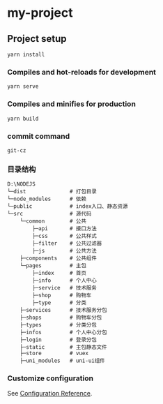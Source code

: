 # my-project

## Project setup
```
yarn install
```

### Compiles and hot-reloads for development
```
yarn serve
```

### Compiles and minifies for production
```
yarn build
```

### commit command
```$xslt
git-cz
```

### 目录结构
```$xslt
D:\NODEJS
└─dist              # 打包目录
└─node_modules      # 依赖
└─public            # index入口、静态资源
└─src               # 源代码
    └─common        # 公共
        ├─api       # 接口方法
        ├─css       # 公共样式
        ├─filter    # 公共过滤器
        ├─js        # 公共方法
    ├─components    # 公共组件
    └─pages         # 主包
        ├─index     # 首页
        ├─info      # 个人中心
        ├─service   # 技术服务
        ├─shop      # 购物车
        ├─type      # 分类
    ├─services      # 技术服务分包
    ├─shops         # 购物车分包
    ├─types         # 分类分包
    ├─infos         # 个人中心分包
    ├─login         # 登录分包
    ├─static        # 主包静态文件
    ├─store         # vuex
    ├─uni_modules   # uni-ui组件
```


### Customize configuration
See [Configuration Reference](https://cli.vuejs.org/config/).
